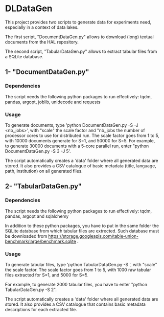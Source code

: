 # DLDataGen

This project provides two scripts to generate data for experiments need, especially in a context of data lakes.

The first script, "DocumentDataGen.py" allows to download (long) textual documents from the HAL repository. 

The second script, "TabularDataGen.py" allows to extract tabular files from a SQLite database.

## 1- "DocumentDataGen.py"

### Dependencies
The script needs the following python packages to run effectively: tqdm, pandas, argopt, joblib, unidecode and requests

### Usage
To generate documents, type 'python DocumentDataGen.py -S <scale> -J <nb_jobs>', with "scale" the scale factor and "nb_jobs the number of processor cores to use for distributed run. 
The scale factor goes from 1 to 5, with 10000 documents generate for S=1, and 50000 for S=5.
For example, to generate 30000 documents with a 5-core parallel run, enter "python DocumentDataGen.py -S 3 -J 5'. 

The script automatically creates a 'data' folder where all generated data are stored. It also provides a CSV catalogue of basic metadata (title, language, path, institution)  on all generated files. 

## 2- "TabularDataGen.py"

### Dependencies
The script needs the following python packages to run effectively: tqdm, pandas, argopt and sqlalchemy

In addition to these python packages, you have to put in the same folder the SQLite database from which tabular files are extrected. Such database must be downloaded from https://storage.googleapis.com/table-union-benchmark/large/benchmark.sqlite .

### Usage
To generate tabular files, type 'python TabularDataGen.py -S <scale>', with "scale" the scale factor. The scale factor goes from 1 to 5, with 1000 raw tabular files extracted for S=1, and 5000 for S=5.
  
For example, to generate 2000 tabular files, you have to enter "python TabularDataGen.py -S 2". 

The script automatically creates a 'data' folder where all generated data are stored.  It also provides a CSV catalogue that contains basic metadata descriptions for each extracted file.

